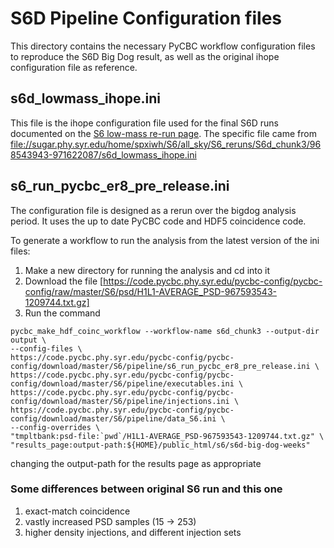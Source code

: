 # S6D Pipeline Configuration files

This directory contains the necessary PyCBC workflow configuration files to
reproduce the S6D Big Dog result, as well as the original ihope configuration
file as reference.

## s6d_lowmass_ihope.ini ##

This file is the ihope configuration file used for the final S6D runs documented on the [S6 low-mass re-run page](https://www.lsc-group.phys.uwm.edu/ligovirgo/cbcnote/S6Plan/101104075619AnalysisS6ABC%20low%20mass%20re-runs). The specific file came from <file://sugar.phy.syr.edu/home/spxiwh/S6/all_sky/S6_reruns/S6d_chunk3/968543943-971622087/s6d_lowmass_ihope.ini>

## s6_run_pycbc_er8_pre_release.ini ##

The configuration file is designed as a rerun over the bigdog analysis period. It uses the up to date PyCBC code and HDF5 coincidence code.

To generate a workflow to run the analysis from the latest version of the ini files:

 1. Make a new directory for running the analysis and cd into it
 2. Download the file [https://code.pycbc.phy.syr.edu/pycbc-config/pycbc-config/raw/master/S6/psd/H1L1-AVERAGE_PSD-967593543-1209744.txt.gz]
 3. Run the command
```shell
pycbc_make_hdf_coinc_workflow --workflow-name s6d_chunk3 --output-dir output \
--config-files \
https://code.pycbc.phy.syr.edu/pycbc-config/pycbc-config/download/master/S6/pipeline/s6_run_pycbc_er8_pre_release.ini \
https://code.pycbc.phy.syr.edu/pycbc-config/pycbc-config/download/master/S6/pipeline/executables.ini \
https://code.pycbc.phy.syr.edu/pycbc-config/pycbc-config/download/master/S6/pipeline/injections.ini \
https://code.pycbc.phy.syr.edu/pycbc-config/pycbc-config/download/master/S6/pipeline/data_S6.ini \
--config-overrides \
"tmpltbank:psd-file:`pwd`/H1L1-AVERAGE_PSD-967593543-1209744.txt.gz" \
"results_page:output-path:${HOME}/public_html/s6/s6d-big-dog-weeks"
```
changing the output-path for the results page as appropriate

### Some differences between original S6 run and this one

 1.  exact-match coincidence
 2.  vastly increased PSD samples (15 -> 253)
 3.  higher density injections, and different injection sets
